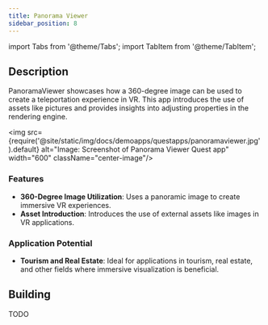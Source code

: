 ```yaml
---
title: Panorama Viewer
sidebar_position: 8
---
```


import Tabs from '@theme/Tabs';
import TabItem from '@theme/TabItem';

## Description

PanoramaViewer showcases how a 360-degree image can be used to create a teleportation experience in VR. This app introduces the use of assets like pictures and provides insights into adjusting properties in the rendering engine.

<img src={require('@site/static/img/docs/demoapps/questapps/panoramaviewer.jpg').default} alt="Image: Screenshot of Panorama Viewer Quest app" width="600" className="center-image"/>

### Features
 - **360-Degree Image Utilization**: Uses a panoramic image to create immersive VR experiences.
 - **Asset Introduction**: Introduces the use of external assets like images in VR applications.


### Application Potential
 - **Tourism and Real Estate**: Ideal for applications in tourism, real estate, and other fields where immersive visualization is beneficial.

## Building

<Tabs groupId="target-os" queryString>

  <TabItem value="quest" label="Quest">
    TODO
  </TabItem>

</Tabs>
